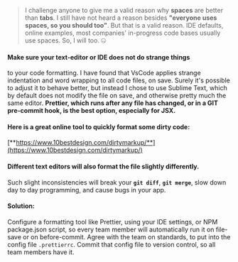 > I challenge anyone to give me a valid reason why **spaces** are better than **tabs**. I still have not heard a reason besides **"everyone uses spaces, so you should too"**. But that is a valid reason. IDE defaults, online examples, most companies' in-progress code bases usually use spaces. So, I will too. 🤐  
  
  
#### Make sure your text-editor or IDE does not do strange things  
 to your code formatting. I have found that VsCode applies strange indentation and word wrapping to all code files, on save. Surely it's possible to adjust it to behave better, but instead I chose to use Sublime Text, which by default does not modify the file on save, and otherwise pretty much the same editor. **Prettier, which runs after any file has changed, or in a GIT pre-commit hook, is the best option, especially for JSX.**  
  
  
#### Here is a great online tool to quickly format some dirty code:  
[**https://www.10bestdesign.com/dirtymarkup/**](https://www.10bestdesign.com/dirtymarkup/)  
  
#### Different text editors will also format the file slightly differently.  
 Such slight inconsistencies will break your **`git diff`**, **`git merge`**, slow down day to day programming, and cause bugs in your app.  
  
#### Solution:  
Configure a formatting tool like Prettier, using your IDE settings, or NPM package.json script, so every team member will automatically run it on file-save or on before-commit. Agree with the team on standards,  to put into the config file `.prettierrc`. Commit that config file to version control, so all team members have it.  